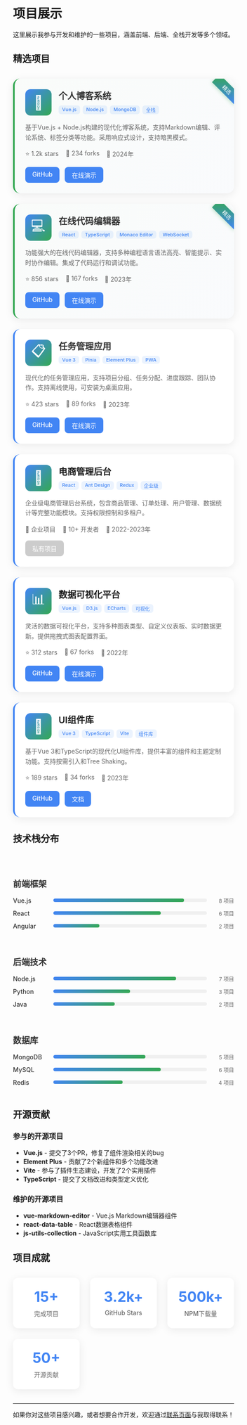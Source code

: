 # 项目展示

这里展示我参与开发和维护的一些项目，涵盖前端、后端、全栈开发等多个领域。

## 精选项目

<div class="project-grid">

<div class="project-card featured">
  <div class="project-header">
    <div class="project-icon">🚀</div>
    <div class="project-meta">
      <h3><a href="./blog-system">个人博客系统</a></h3>
      <div class="project-tags">
        <span>Vue.js</span>
        <span>Node.js</span>
        <span>MongoDB</span>
        <span>全栈</span>
      </div>
    </div>
  </div>
  <p>基于Vue.js + Node.js构建的现代化博客系统，支持Markdown编辑、评论系统、标签分类等功能。采用响应式设计，支持暗黑模式。</p>
  <div class="project-stats">
    <span>⭐ 1.2k stars</span>
    <span>🍴 234 forks</span>
    <span>📅 2024年</span>
  </div>
  <div class="project-links">
    <a href="https://github.com/example/blog-system" target="_blank">GitHub</a>
    <a href="https://blog-demo.example.com" target="_blank">在线演示</a>
  </div>
</div>

<div class="project-card featured">
  <div class="project-header">
    <div class="project-icon">💻</div>
    <div class="project-meta">
      <h3><a href="./code-editor">在线代码编辑器</a></h3>
      <div class="project-tags">
        <span>React</span>
        <span>TypeScript</span>
        <span>Monaco Editor</span>
        <span>WebSocket</span>
      </div>
    </div>
  </div>
  <p>功能强大的在线代码编辑器，支持多种编程语言语法高亮、智能提示、实时协作编辑。集成了代码运行和调试功能。</p>
  <div class="project-stats">
    <span>⭐ 856 stars</span>
    <span>🍴 167 forks</span>
    <span>📅 2023年</span>
  </div>
  <div class="project-links">
    <a href="https://github.com/example/code-editor" target="_blank">GitHub</a>
    <a href="https://editor.example.com" target="_blank">在线演示</a>
  </div>
</div>

<div class="project-card">
  <div class="project-header">
    <div class="project-icon">📋</div>
    <div class="project-meta">
      <h3><a href="./task-manager">任务管理应用</a></h3>
      <div class="project-tags">
        <span>Vue 3</span>
        <span>Pinia</span>
        <span>Element Plus</span>
        <span>PWA</span>
      </div>
    </div>
  </div>
  <p>现代化的任务管理应用，支持项目分组、任务分配、进度跟踪、团队协作。支持离线使用，可安装为桌面应用。</p>
  <div class="project-stats">
    <span>⭐ 423 stars</span>
    <span>🍴 89 forks</span>
    <span>📅 2023年</span>
  </div>
  <div class="project-links">
    <a href="https://github.com/example/task-manager" target="_blank">GitHub</a>
    <a href="https://tasks.example.com" target="_blank">在线演示</a>
  </div>
</div>

<div class="project-card">
  <div class="project-header">
    <div class="project-icon">🛒</div>
    <div class="project-meta">
      <h3>电商管理后台</h3>
      <div class="project-tags">
        <span>React</span>
        <span>Ant Design</span>
        <span>Redux</span>
        <span>企业级</span>
      </div>
    </div>
  </div>
  <p>企业级电商管理后台系统，包含商品管理、订单处理、用户管理、数据统计等完整功能模块。支持权限控制和多租户。</p>
  <div class="project-stats">
    <span>🏢 企业项目</span>
    <span>👥 10+ 开发者</span>
    <span>📅 2022-2023年</span>
  </div>
  <div class="project-links">
    <a href="#" class="disabled">私有项目</a>
  </div>
</div>

<div class="project-card">
  <div class="project-header">
    <div class="project-icon">📊</div>
    <div class="project-meta">
      <h3>数据可视化平台</h3>
      <div class="project-tags">
        <span>Vue.js</span>
        <span>D3.js</span>
        <span>ECharts</span>
        <span>可视化</span>
      </div>
    </div>
  </div>
  <p>灵活的数据可视化平台，支持多种图表类型、自定义仪表板、实时数据更新。提供拖拽式图表配置界面。</p>
  <div class="project-stats">
    <span>⭐ 312 stars</span>
    <span>🍴 67 forks</span>
    <span>📅 2022年</span>
  </div>
  <div class="project-links">
    <a href="https://github.com/example/data-viz" target="_blank">GitHub</a>
    <a href="https://viz.example.com" target="_blank">在线演示</a>
  </div>
</div>

<div class="project-card">
  <div class="project-header">
    <div class="project-icon">🎨</div>
    <div class="project-meta">
      <h3>UI组件库</h3>
      <div class="project-tags">
        <span>Vue 3</span>
        <span>TypeScript</span>
        <span>Vite</span>
        <span>组件库</span>
      </div>
    </div>
  </div>
  <p>基于Vue 3和TypeScript的现代化UI组件库，提供丰富的组件和主题定制功能。支持按需引入和Tree Shaking。</p>
  <div class="project-stats">
    <span>⭐ 189 stars</span>
    <span>🍴 34 forks</span>
    <span>📅 2023年</span>
  </div>
  <div class="project-links">
    <a href="https://github.com/example/ui-components" target="_blank">GitHub</a>
    <a href="https://ui.example.com" target="_blank">文档</a>
  </div>
</div>

</div>

## 技术栈分布

<div class="tech-stats">
  <div class="tech-category">
    <h3>前端框架</h3>
    <div class="tech-items">
      <div class="tech-item">
        <span class="tech-name">Vue.js</span>
        <div class="tech-bar">
          <div class="tech-progress" style="width: 85%"></div>
        </div>
        <span class="tech-count">8 项目</span>
      </div>
      <div class="tech-item">
        <span class="tech-name">React</span>
        <div class="tech-bar">
          <div class="tech-progress" style="width: 70%"></div>
        </div>
        <span class="tech-count">6 项目</span>
      </div>
      <div class="tech-item">
        <span class="tech-name">Angular</span>
        <div class="tech-bar">
          <div class="tech-progress" style="width: 30%"></div>
        </div>
        <span class="tech-count">2 项目</span>
      </div>
    </div>
  </div>

  <div class="tech-category">
    <h3>后端技术</h3>
    <div class="tech-items">
      <div class="tech-item">
        <span class="tech-name">Node.js</span>
        <div class="tech-bar">
          <div class="tech-progress" style="width: 80%"></div>
        </div>
        <span class="tech-count">7 项目</span>
      </div>
      <div class="tech-item">
        <span class="tech-name">Python</span>
        <div class="tech-bar">
          <div class="tech-progress" style="width: 50%"></div>
        </div>
        <span class="tech-count">3 项目</span>
      </div>
      <div class="tech-item">
        <span class="tech-name">Java</span>
        <div class="tech-bar">
          <div class="tech-progress" style="width: 40%"></div>
        </div>
        <span class="tech-count">2 项目</span>
      </div>
    </div>
  </div>

  <div class="tech-category">
    <h3>数据库</h3>
    <div class="tech-items">
      <div class="tech-item">
        <span class="tech-name">MongoDB</span>
        <div class="tech-bar">
          <div class="tech-progress" style="width: 60%"></div>
        </div>
        <span class="tech-count">5 项目</span>
      </div>
      <div class="tech-item">
        <span class="tech-name">MySQL</span>
        <div class="tech-bar">
          <div class="tech-progress" style="width: 70%"></div>
        </div>
        <span class="tech-count">6 项目</span>
      </div>
      <div class="tech-item">
        <span class="tech-name">Redis</span>
        <div class="tech-bar">
          <div class="tech-progress" style="width: 45%"></div>
        </div>
        <span class="tech-count">4 项目</span>
      </div>
    </div>
  </div>
</div>

## 开源贡献

### 参与的开源项目

- **Vue.js** - 提交了3个PR，修复了组件渲染相关的bug
- **Element Plus** - 贡献了2个新组件和多个功能改进
- **Vite** - 参与了插件生态建设，开发了2个实用插件
- **TypeScript** - 提交了文档改进和类型定义优化

### 维护的开源项目

- **vue-markdown-editor** - Vue.js Markdown编辑器组件
- **react-data-table** - React数据表格组件
- **js-utils-collection** - JavaScript实用工具函数库

## 项目成就

<div class="achievements">
  <div class="achievement-item">
    <div class="achievement-number">15+</div>
    <div class="achievement-label">完成项目</div>
  </div>
  <div class="achievement-item">
    <div class="achievement-number">3.2k+</div>
    <div class="achievement-label">GitHub Stars</div>
  </div>
  <div class="achievement-item">
    <div class="achievement-number">500k+</div>
    <div class="achievement-label">NPM下载量</div>
  </div>
  <div class="achievement-item">
    <div class="achievement-number">50+</div>
    <div class="achievement-label">开源贡献</div>
  </div>
</div>

---

如果你对这些项目感兴趣，或者想要合作开发，欢迎通过[联系页面](/contact/)与我取得联系！

<style scoped>
.project-grid {
  display: grid;
  grid-template-columns: repeat(auto-fit, minmax(350px, 1fr));
  gap: 24px;
  margin: 2rem 0;
}

.project-card {
  background: white;
  border-radius: 16px;
  padding: 24px;
  box-shadow: 0 4px 20px rgba(0, 0, 0, 0.08);
  transition: all 0.3s ease;
  border-left: 4px solid #4285f4;
  position: relative;
  overflow: hidden;
}

.project-card.featured {
  border-left-color: #34a853;
  background: linear-gradient(135deg, rgba(52, 168, 83, 0.02) 0%, rgba(66, 133, 244, 0.02) 100%);
}

.project-card.featured::before {
  content: '精选';
  position: absolute;
  top: 12px;
  right: -20px;
  background: linear-gradient(135deg, #34a853 0%, #4285f4 100%);
  color: white;
  padding: 4px 24px;
  font-size: 12px;
  font-weight: 500;
  transform: rotate(45deg);
  box-shadow: 0 2px 8px rgba(52, 168, 83, 0.3);
}

.project-card:hover {
  transform: translateY(-8px);
  box-shadow: 0 12px 40px rgba(66, 133, 244, 0.15);
}

.project-header {
  display: flex;
  align-items: flex-start;
  gap: 16px;
  margin-bottom: 16px;
}

.project-icon {
  font-size: 2rem;
  width: 60px;
  height: 60px;
  display: flex;
  align-items: center;
  justify-content: center;
  background: linear-gradient(135deg, #4285f4 0%, #34a853 100%);
  border-radius: 12px;
  color: white;
  flex-shrink: 0;
}

.project-meta {
  flex: 1;
}

.project-card h3 {
  margin: 0 0 8px 0;
  font-size: 1.25rem;
  font-weight: 600;
}

.project-card h3 a {
  color: #333;
  text-decoration: none;
  transition: color 0.3s ease;
}

.project-card h3 a:hover {
  color: #4285f4;
}

.project-tags {
  display: flex;
  gap: 6px;
  flex-wrap: wrap;
}

.project-tags span {
  background: rgba(66, 133, 244, 0.1);
  color: #4285f4;
  padding: 2px 8px;
  border-radius: 6px;
  font-size: 11px;
  font-weight: 500;
}

.project-card p {
  color: #666;
  line-height: 1.6;
  margin-bottom: 16px;
}

.project-stats {
  display: flex;
  gap: 16px;
  margin-bottom: 16px;
  font-size: 14px;
  color: #666;
  flex-wrap: wrap;
}

.project-links {
  display: flex;
  gap: 12px;
}

.project-links a {
  padding: 8px 16px;
  background: #4285f4;
  color: white;
  text-decoration: none;
  border-radius: 8px;
  font-size: 14px;
  font-weight: 500;
  transition: all 0.3s ease;
}

.project-links a:hover {
  background: #3367d6;
  transform: translateY(-2px);
}

.project-links a.disabled {
  background: #ccc;
  cursor: not-allowed;
  pointer-events: none;
}

.tech-stats {
  display: grid;
  grid-template-columns: repeat(auto-fit, minmax(300px, 1fr));
  gap: 32px;
  margin: 3rem 0;
}

.tech-category h3 {
  margin-bottom: 16px;
  color: #333;
  font-size: 1.2rem;
}

.tech-items {
  display: flex;
  flex-direction: column;
  gap: 12px;
}

.tech-item {
  display: flex;
  align-items: center;
  gap: 12px;
}

.tech-name {
  width: 80px;
  font-size: 14px;
  font-weight: 500;
  color: #333;
}

.tech-bar {
  flex: 1;
  height: 8px;
  background: #f0f0f0;
  border-radius: 4px;
  overflow: hidden;
}

.tech-progress {
  height: 100%;
  background: linear-gradient(135deg, #4285f4 0%, #34a853 100%);
  border-radius: 4px;
  transition: width 0.3s ease;
}

.tech-count {
  font-size: 12px;
  color: #666;
  min-width: 50px;
  text-align: right;
}

.achievements {
  display: grid;
  grid-template-columns: repeat(auto-fit, minmax(150px, 1fr));
  gap: 24px;
  margin: 2rem 0;
}

.achievement-item {
  text-align: center;
  padding: 24px;
  background: white;
  border-radius: 12px;
  box-shadow: 0 4px 20px rgba(0, 0, 0, 0.08);
  transition: transform 0.3s ease;
}

.achievement-item:hover {
  transform: translateY(-4px);
}

.achievement-number {
  font-size: 2rem;
  font-weight: 700;
  color: #4285f4;
  margin-bottom: 8px;
}

.achievement-label {
  font-size: 14px;
  color: #666;
  font-weight: 500;
}

@media (max-width: 768px) {
  .project-grid {
    grid-template-columns: 1fr;
  }
  
  .tech-stats {
    grid-template-columns: 1fr;
  }
  
  .project-header {
    flex-direction: column;
    align-items: center;
    text-align: center;
  }
  
  .project-stats {
    justify-content: center;
  }
  
  .achievements {
    grid-template-columns: repeat(2, 1fr);
  }
}
</style>